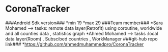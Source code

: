 # CoronaTracker #
###Android Sdk version###
*min  19
*max 29
###Team member###
*Sara Mohamed --> tasks: remote data layer(Retrofit) using coroutine, worldwide and all counties data , statistics graph
*Ahmed Mohamed --> tasks :local data layer(Room) , Subscibed countries , WorkManager
###git-hub repo link###
*https://github.com/ahmedmuhammedpro/CoronaTracker

